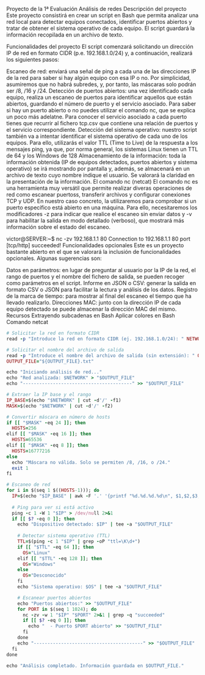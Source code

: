 Proyecto de la 1ª Evaluación
Análisis de redes
Descripción del proyecto
Este proyecto consistirá en crear un script en Bash que permita analizar una red local para detectar equipos conectados, identificar puertos abiertos y tratar de obtener el sistema operativo de cada equipo. El script guardará la información recopilada en un archivo de texto.

Funcionalidades del proyecto
El script comenzará solicitando un dirección IP de red en formato CIDR (p.e. 192.168.1.0/24) y, a continuación, realizará los siguientes pasos:

Escaneo de red: enviará una señal de ping a cada una de las direcciones IP de la red para saber si hay algún equipo con esa IP o no. Por simplicidad, asumiremos que no habrá subredes, y, por tanto, las máscaras solo podrán ser /8, /16 y /24.
Detección de puertos abiertos: una vez identificado cada equipo, realiza un escaneo de puertos para identificar aquellos que están abiertos, guardando el número de puerto y el servicio asociado. Para saber si hay un puerto abierto o no puedes utilizar el comando nc, que se explica un poco más adelatne. Para conocer el servicio asociado a cada puerto tienes que recurrir al fichero tcp.csv que contiene una relación de puertos y el servicio correspondiente.
Detección del sistema operativo: nuestro script también va a intentar identificar el sistema operativo de cada uno de los equipos. Para ello, utilizarás el valor TTL (Time to Live) de la respuesta a los mensajes ping, ya que, por norma general, los sistemas Linux tienen un TTL de 64 y los Windows de 128
Almacenamiento de la información: toda la información obtenida (IP de equipos detectados, puertos abiertos y sistema operativo) se irá mostrando por pantalla y, además, se almacenará en un archivo de texto cuyo nombre indique el usuario. Se valorará la claridad en la presentación de la información.
El comando nc (netcat)
El comando nc es una herramienta muy versátil que permite realizar diveras operaciones de red como escanear puertoss, transferir archivos y configurar conexiones TCP y UDP. En nuestro caso concreto, la utilizaremos para comprobar si un puerto específico está abierto en una máquina. Para ello, necesitaremos los modificadores -z para indicar que realice el escaneo sin enviar datos y -v para habilitar la salida en modo detallado (verboso), que mostrará más información sobre el estado del escaneo.

victor@SERVER:~$ nc -zv 192.168.1.1 80
Connection to 192.168.1.1 80 port [tcp/http] succeeded!
Funcionalidades opcionales
Este es un proyecto bastante abierto en el que se valorará la inclusión de funcionalidades opcionales. Algunas sugerencias son:

Datos en parámetros: en lugar de preguntar al usuario por la IP de la red, el rango de puertos y el nombre del fichero de salida, se pueden recoger como parámetros en el script.
Informe en JSON o CSV: generar la salida en formato CSV o JSON para facilitar la lectura y análisis de los datos.
Registro de la marca de tiempo: para mostrar al final del escaneo el tiempo que ha llevado realizarlo.
Direcciones MAC: junto con la dirección IP de cada equipo detectado se puede almacenar la dirección MAC del mismo.
Recursos
Extrayendo subcadenas en Bash
Aplicar colores en Bash
Comando netcat
```ruby
# Solicitar la red en formato CIDR
read -p "Introduce la red en formato CIDR (ej. 192.168.1.0/24): " NETWORK

# Solicitar el nombre del archivo de salida
read -p "Introduce el nombre del archivo de salida (sin extensión): " OUTPUT_FILE
OUTPUT_FILE="${OUTPUT_FILE}.txt"

echo "Iniciando análisis de red..."
echo "Red analizada: $NETWORK" > "$OUTPUT_FILE"
echo "----------------------------------------" >> "$OUTPUT_FILE"

# Extraer la IP base y el rango
IP_BASE=$(echo "$NETWORK" | cut -d'/' -f1)
MASK=$(echo "$NETWORK" | cut -d'/' -f2)

# Convertir máscara en número de hosts
if [[ "$MASK" -eq 24 ]]; then
  HOSTS=256
elif [[ "$MASK" -eq 16 ]]; then
  HOSTS=65536
elif [[ "$MASK" -eq 8 ]]; then
  HOSTS=16777216
else
  echo "Máscara no válida. Solo se permiten /8, /16, o /24."
  exit 1
fi

# Escaneo de red
for i in $(seq 1 $((HOSTS-1))); do
  IP=$(echo "$IP_BASE" | awk -F '.' '{printf "%d.%d.%d.%d\n", $1,$2,$3,ENVIRON["i"]}')
  
  # Ping para ver si está activo
  ping -c 1 -W 1 "$IP" > /dev/null 2>&1
  if [[ $? -eq 0 ]]; then
    echo "Dispositivo detectado: $IP" | tee -a "$OUTPUT_FILE"
    
    # Detectar sistema operativo (TTL)
    TTL=$(ping -c 1 "$IP" | grep -oP "ttl=\K\d+")
    if [[ "$TTL" -eq 64 ]]; then
      OS="Linux"
    elif [[ "$TTL" -eq 128 ]]; then
      OS="Windows"
    else
      OS="Desconocido"
    fi
    echo "Sistema operativo: $OS" | tee -a "$OUTPUT_FILE"

    # Escanear puertos abiertos
    echo "Puertos abiertos:" >> "$OUTPUT_FILE"
    for PORT in $(seq 1 1024); do
      nc -zv -w 1 "$IP" "$PORT" 2>&1 | grep -q "succeeded"
      if [[ $? -eq 0 ]]; then
        echo "  - Puerto $PORT abierto" >> "$OUTPUT_FILE"
      fi
    done
    echo "----------------------------------------" >> "$OUTPUT_FILE"
  fi
done

echo "Análisis completado. Información guardada en $OUTPUT_FILE."

```